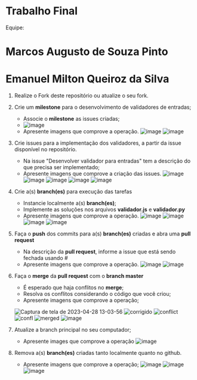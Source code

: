 # Trabalho Final

Equipe: 
# Marcos Augusto de Souza Pinto
# Emanuel Milton Queiroz da Silva

1. Realize o Fork deste repositório ou atualize o seu fork.
2. Crie um __milestone__ para o desenvolvimento de validadores de entradas;
    - Associe o __milestone__ as issues criadas;
    - ![image](https://user-images.githubusercontent.com/32426980/235177437-9b5917cb-0c16-4d62-a08b-0645e2f92b76.png)
    - Apresente imagens que comprove a operação.
     ![image](https://user-images.githubusercontent.com/32426980/235177278-73a6edea-8584-42a4-ba8c-1a389c44afa9.png)
     ![image](https://user-images.githubusercontent.com/32426980/235177647-6d1a02ef-346a-4953-b9a9-22fcd140c4fc.png)



3. Crie issues para a implementação dos validadores, a partir da issue disponível no repositório.
    - Na issue "Desenvolver validador para entradas" tem a descrição do que precisa ser implementado;
    - Apresente imagens que comprove a criação das issues.
     ![image](https://user-images.githubusercontent.com/32426980/235177777-9f1feb4b-481a-45d2-b548-50a2ad2ef41b.png)
     ![image](https://user-images.githubusercontent.com/32426980/235177842-f51440d9-4e3b-4a32-a5ce-e3601839dae8.png)
     ![image](https://user-images.githubusercontent.com/32426980/235177926-38a394f3-56ad-4e45-a5e0-8dc102fd1c7d.png)
     ![image](https://user-images.githubusercontent.com/32426980/235178013-51178f16-de76-4978-8156-a27a62c2264d.png)
     ![image](https://user-images.githubusercontent.com/32426980/235178164-e3384f37-efd7-4b04-a3ba-28f198891cab.png)

4. Crie a(s) __branch(es)__ para execução das tarefas
    - Instancie localmente a(s) __branch(es)__;
    - Implemente as soluções nos arquivos __validador.js__ e __validador.py__
    - Apresente imagens que comprove a operação.
     ![image](https://user-images.githubusercontent.com/32426980/235178354-ae1ca69b-16c1-4df5-9e55-6f1147a5b145.png)
     ![image](https://user-images.githubusercontent.com/32426980/235178440-67d3ebfb-a37e-4657-9114-923884fb81af.png)
     ![image](https://user-images.githubusercontent.com/32426980/235178495-0ae2379c-b569-41ed-a701-d84478b0d6f3.png)
     ![image](https://user-images.githubusercontent.com/32426980/235178568-15c6d2af-c5c2-4197-83c6-bc60fc789565.png)



5. Faça o __push__ dos commits para a(s) __branch(es)__ criadas e abra uma __pull request__
    - Na descrição da __pull request__, informe a issue que está sendo fechada usando #
    - Apresente imagens que comprove a operação.
     ![image](https://user-images.githubusercontent.com/32426980/235178933-debcf84d-a5e0-4afa-82fa-a0f334f783cf.png)
     ![image](https://user-images.githubusercontent.com/32426980/235179216-e3d0cb96-ba5f-4fb9-bd5e-bdfed63f5f24.png)


6. Faça o __merge__ da __pull request__ com o __branch master__
    - É esperado que haja conflitos no __merge__; 
    - Resolva os conflitos considerando o código que você criou;
    - Apresente imagens que comprove a operação;
    
    ![Captura de tela de 2023-04-28 13-03-56](https://user-images.githubusercontent.com/32426980/235209731-242fc5be-07f0-409e-90e6-f9f2c56404c1.png)
    ![corrigido](https://user-images.githubusercontent.com/32426980/235210183-f9280541-6aaa-4e05-8054-3554f0ab1f71.png)
    ![conflict](https://user-images.githubusercontent.com/32426980/235210341-010112be-f9a1-47ba-a181-f75741acdf82.png)
    ![confl](https://user-images.githubusercontent.com/32426980/235210491-c42b5517-6b34-404b-b63c-5473374b824b.png)
    ![merged](https://user-images.githubusercontent.com/32426980/235210801-ecf08939-f9a8-41c9-b4bf-f3137ce32d35.png)
    ![image](https://user-images.githubusercontent.com/32426980/235179352-b70e5757-d75f-4f1b-86b1-b69a025163bd.png)

7. Atualize a branch principal no seu computador;
    - Apresente images que comprove a operação
     ![image](https://user-images.githubusercontent.com/32426980/235180105-dbbd9d65-e4ad-49b3-95e8-0dc5df3ac46c.png)

8. Remova a(s) __branch(es)__ criadas tanto localmente quanto no github.
    - Apresente imagens que comprove a operação;
     ![image](https://user-images.githubusercontent.com/32426980/235180474-100b8d17-e3a3-44d2-8e1e-e917f0c34c7a.png)
     ![image](https://user-images.githubusercontent.com/32426980/235180688-1dfaa706-ba45-4941-8c00-adccb66c3694.png)
     ![image](https://user-images.githubusercontent.com/32426980/235182191-a545dcc0-0ced-4486-b3f8-78a2e8d77be5.png)

